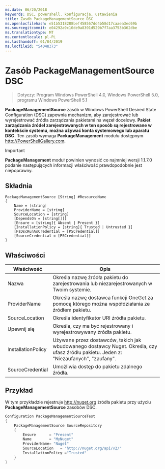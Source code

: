 ```yaml
---
ms.date: 06/20/2018
keywords: DSC, powershell, konfiguracja, ustawienia
title: Zasób PackageManagementSource DSC
ms.openlocfilehash: e51b5318288bef458567dd4b58d17caaea3ed69b
ms.sourcegitcommit: e04292a9c10de9a8391d529b7f7aa3753b362dbe
ms.translationtype: MT
ms.contentlocale: pl-PL
ms.lasthandoff: 01/04/2019
ms.locfileid: "54048373"
---
```

# <a name="dsc-packagemanagementsource-resource"></a>Zasób PackageManagementSource DSC

> Dotyczy: Program Windows PowerShell 4.0, Windows PowerShell 5.0, programu Windows PowerShell 5.1

**PackageManagementSource** zasób w Windows PowerShell Desired State Configuration (DSC) zapewnia mechanizm, aby zarejestrować lub wyrejestrować źródła zarządzania pakietami na węzeł docelowy. **Pakiet zarządzania źródeł zarejestrowanych w ten sposób są rejestrowane w kontekście systemu, można używać konta systemowego lub aparatu DSC.** Ten zasób wymaga **PackageManagement** modułu dostępnym http://PowerShellGallery.com.

> [!IMPORTANT]
> **PackageManagement** moduł powinien wynosić co najmniej wersji 1.1.7.0 podanie następujących informacji właściwość prawdopodobnie jest niepoprawny.

## <a name="syntax"></a>Składnia

```
PackageManagementSource [String] #ResourceName
{
    Name = [string]
    ProviderName = [string]
    SourceLocation = [string]
    [DependsOn = [string[]]]
    [Ensure = [string]{ Absent | Present }]
    [InstallationPolicy = [string]{ Trusted | Untrusted }]
    [PsDscRunAsCredential = [PSCredential]]
    [SourceCredential = [PSCredential]]
}
```

## <a name="properties"></a>Właściwości

|  Właściwość  |  Opis   |
|---|---|
| Nazwa| Określa nazwę źródła pakietu do zarejestrowania lub niezarejestrowanych w Twoim systemie.|
| ProviderName| Określa nazwę dostawca funkcji OneGet za pomocą którego można współdziałania ze źródłem pakietu.|
| SourceLocation| Określa identyfikator URI źródła pakietu.|
| Upewnij się| Określa, czy ma być rejestrowany i wyrejestrowywany źródła pakietu.|
| InstallationPolicy| Używane przez dostawców, takich jak wbudowanego dostawcy Nuget. Określa, czy ufasz źródłu pakietu. Jeden z: "Niezaufanych", "zaufany".|
| SourceCredential| Umożliwia dostęp do pakietu zdalnego źródła.|

## <a name="example"></a>Przykład

W tym przykładzie rejestruje http://nuget.org źródła pakietu przy użyciu **PackageManagementSource** zasobów DSC.

```powershell
Configuration PackageManagementSourceTest
{
    PackageManagementSource SourceRepository
    {
        Ensure      = "Present"
        Name        = "MyNuget"
        ProviderName= "Nuget"
        SourceLocation   = "http://nuget.org/api/v2/"
        InstallationPolicy ="Trusted"
    }
}
```